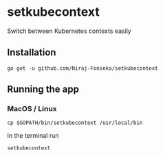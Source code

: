 # setkubecontext

Switch between Kubernetes contexts easily

## Installation 
```
go get -u github.com/Niraj-Fonseka/setkubecontext
```


## Running the app

### MacOS / Linux 
```
cp $GOPATH/bin/setkubecontext /usr/local/bin
```

In the terminal run 
```
setkubecontext
```
